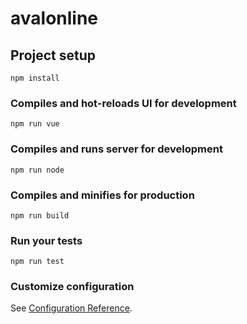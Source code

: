# avalonline

## Project setup
```
npm install
```

### Compiles and hot-reloads UI for development
```
npm run vue
```

### Compiles and runs server for development
```
npm run node
```

### Compiles and minifies for production
```
npm run build
```

### Run your tests
```
npm run test
```

### Customize configuration
See [Configuration Reference](https://cli.vuejs.org/config/).
